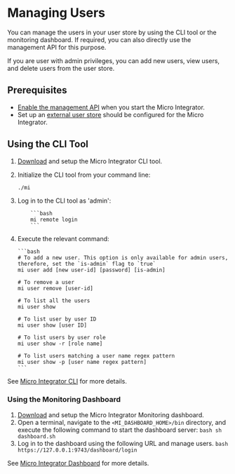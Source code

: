 # Managing Users

You can manage the users in your user store by using the CLI tool or the monitoring dashboard. If required, you can also directly use the management API for this purpose.

If you are user with admin privileges, you can add new users, view users, and delete users from the user store.

## Prerequisites

- [Enable the management API](../../../administer-and-observe/working-with-management-api/#enabling-the-management-api) when you start the Micro Integrator.
- Set up an [external user store](../setting_up_ro_ldap) should be configured for the Micro Integrator.

## Using the CLI Tool

1.	[Download](https://wso2.com/integration/micro-integrator/tooling/) and setup the Micro Integrator CLI tool.

2.  Initialize the CLI tool from your command line:

    ```bash
    ./mi
    ```

3.	Log in to the CLI tool as 'admin':

			```bash
			mi remote login
			```

4.  Execute the relevant command:

		```bash
		# To add a new user. This option is only available for admin users, therefore, set the `is-admin` flag to `true`
		mi user add [new user-id] [password] [is-admin]

		# To remove a user
		mi user remove [user-id]

		# To list all the users
		mi user show

		# To list user by user ID
		mi user show [user ID]

		# To list users by user role
		mi user show -r [role name]

		# To list users matching a user name regex pattern
		mi user show -p [user name regex pattern]
		```

See [Micro Integrator CLI](../../../administer-and-observe/using-the-command-line-interface) for more details.

### Using the Monitoring Dashboard

1.	[Download](https://wso2.com/integration/micro-integrator/tooling/) and setup the Micro Integrator Monitoring dashboard.
2.	Open a terminal, navigate to the `<MI_DASHBOARD_HOME>/bin` directory, and execute the following command to start the dashboard server:
		```bash
		sh dashboard.sh
		```
3.	Log in to the dashboard using the following URL and manage users.
		```bash
		https://127.0.0.1:9743/dashboard/login
		```

See [Micro Integrator Dashboard](../../../administer-and-observe/working-with-monitoring-dashboard) for more details.
